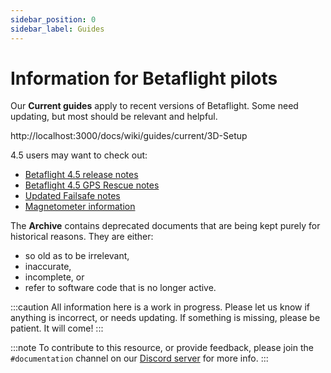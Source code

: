 ```yaml
---
sidebar_position: 0
sidebar_label: Guides
---
```


# Information for Betaflight pilots

Our **Current guides** apply to recent versions of Betaflight. Some need updating, but most should be relevant and helpful.

http://localhost:3000/docs/wiki/guides/current/3D-Setup

4.5 users may want to check out:

- [Betaflight 4.5 release notes](docs/wiki/release/Betaflight-4-5-Release-Notes.md)
- [Betaflight 4.5 GPS Rescue notes](docs/wiki/guides/current//GPS-Rescue-v4-5.md)
- [Updated Failsafe notes](docs/wiki/guides/current//Failsafe.md)
- [Magnetometer information](docs/wiki/guides/current//Magnetometer.md)

The **Archive** contains deprecated documents that are being kept purely for historical reasons. They are either:

- so old as to be irrelevant,
- inaccurate,
- incomplete, or
- refer to software code that is no longer active.

:::caution
All information here is a work in progress.
Please let us know if anything is incorrect, or needs updating.
If something is missing, please be patient. It will come!
:::

:::note
To contribute to this resource, or provide feedback, please join the `#documentation` channel on our
[Discord server](https://discord.betaflight.com/invite) for more info.
:::
